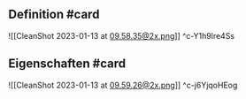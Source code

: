 ## Definition #card 
![[CleanShot 2023-01-13 at 09.58.35@2x.png]]
^c-Y1h9lre4Ss

## Eigenschaften #card 
![[CleanShot 2023-01-13 at 09.59.26@2x.png]]
^c-j6YjqoHEog